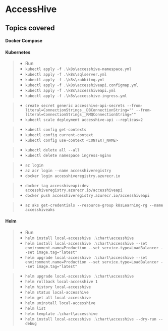 # AccessHive

## Topics covered

#### Docker Compose
#### Kubernetes
> - Run 
> - `kubectl apply -f .\k8s\accesshive-namespace.yml`
> - `kubectl apply -f .\k8s\sqlserver.yml`
> - `kubectl apply -f .\k8s\rabbitmq.yml`
> - `kubectl apply -f .\k8s\accesshiveapi.configmap.yml`
> - `kubectl apply -f .\k8s\accesshiveapi.yml`
> - `kubectl apply -f .\k8s\accesshive-ingress.yml`

> - `create secret generic accesshive-api-secrets --from-literal=ConnectionStrings__DBConnectionString="" --from-literal=ConnectionStrings__RMQConnectionString=""`
> - `kubectl scale deployment accesshive-api --replicas=2`


> - `kubectl config get-contexts`
> - `kubectl config current-context`
> - `kubectl config use-context <CONTEXT_NAME>`

> - `kubectl delete all --all`
> - `kubectl delete namespace ingress-nginx`

> - `az login`
> - `az acr login --name accesshiveregistry`
> - `docker login accesshiveregistry.azurecr.io`

> - `docker tag accesshiveapi:dev accesshiveregistry.azurecr.io/accesshiveapi`
> - `docker push accesshiveregistry.azurecr.io/accesshiveapi`

> - `az aks get-credentials --resource-group k8sLearning-rg --name accesshiveaks`
#### Helm
> - Run
> - `helm install local-accesshive .\chart\accesshive`
> - `helm install local-accesshive .\chart\accesshive --set environment.name=Production --set service.type=LoadBalancer --set image.tag="latest"`
> - `helm upgrade local-accesshive .\chart\accesshive --set environment.name=Production --set service.type=LoadBalancer --set image.tag="latest"`

> - `helm upgrade local-accesshive .\chart\accesshive`
> - `helm rollback local-accesshive 1`
> - `helm history local-accesshive`
> - `helm status local-accesshive`
> - `helm get all local-accesshive`
> - `helm uninstall local-accesshive`
> - `helm list`
> - `helm template .\chart\accesshive`
> - `helm install local-accesshive .\chart\accesshive --dry-run --debug`